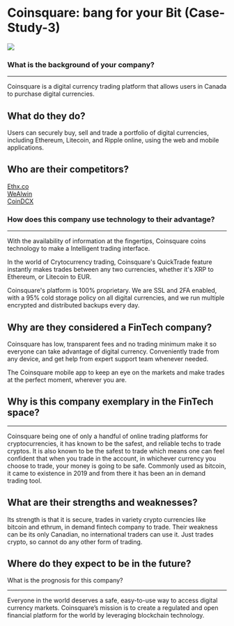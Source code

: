 # Coinsquare: bang for your Bit (Case-Study-3)

![](https://thumbor.forbes.com/thumbor/960x0/https%3A%2F%2Fspecials-images.forbesimg.com%2Fdam%2Fimageserve%2F1128466997%2F960x0.jpg%3Ffit%3Dscale)


### What is the background of your company?  
---  
Coinsquare is a digital currency trading platform that allows users in Canada to purchase digital currencies.  

What do they do?  
---  
Users can securely buy, sell and trade a portfolio of digital currencies, including Ethereum, Litecoin, and Ripple online, using the web and mobile applications.  

Who are their competitors?  
---  
[Ethx.co](https://craft.co/ethx-co)  
[WeAlwin](https://craft.co/wealwin-technologies)  
[CoinDCX](https://craft.co/coindcx)  


### How does this company use technology to their advantage?  
---
With the availability of information at the fingertips, Coinsquare coins technology to make a Intelligent trading interface.  

In the world of Crytocurrency trading, Coinsquare's QuickTrade feature instantly makes trades between any two currencies, whether it's XRP to Ethereum, or Litecoin to EUR.  

Coinsquare's platform is 100% proprietary. We are SSL and 2FA enabled, with a 95% cold storage policy on all digital currencies, and we run multiple encrypted and distributed backups every day.  

Why are they considered a FinTech company?  
---
Coinsquare has low, transparent fees and no trading minimum make it so everyone can take advantage of digital currency. Conveniently trade from any device, and get help from expert support team whenever needed.  

The Coinsquare mobile app to keep an eye on the markets and make trades at the perfect moment, wherever you are.  

## Why is this company exemplary in the FinTech space?  
---
Coinsquare being one of only a handful of online trading platforms for cryptocurrencies, it has known to be the safest, and reliable techs to trade cryptos. It is also known to be the safest to trade which means one can feel confident that when you trade in the account, in whichever currency you choose to trade, your money is going to be safe. Commonly used as bitcoin, it came to existence in 2019 and from there it has been an in demand trading tool.  

What are their strengths and weaknesses?
---
Its strength is that it is secure, trades in variety crypto currencies like bitcoin and ethrum, in demand fintech company to trade. Their weakness can be its only Canadian, no international traders can use it. Just trades crypto, so cannot do any other form of trading.

## Where do they expect to be in the future?
What is the prognosis for this company?  
  
---
Everyone in the world deserves a safe, easy-to-use way to access digital currency markets. Coinsquare’s mission is to create a regulated and open financial platform for the world by leveraging blockchain technology.
